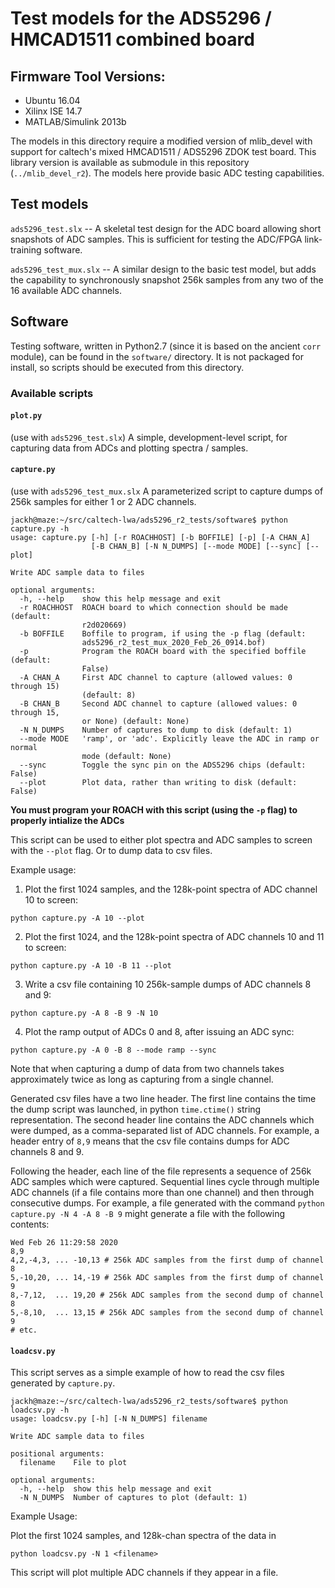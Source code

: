 # Test models for the ADS5296 / HMCAD1511 combined board

## Firmware Tool Versions:
- Ubuntu 16.04
- Xilinx ISE 14.7
- MATLAB/Simulink 2013b

The models in this directory require a modified version of mlib_devel with support for caltech's mixed HMCAD1511 / ADS5296 ZDOK test board.
This library version is available as submodule in this repository (`../mlib_devel_r2`).
The models here provide basic ADC testing capabilities.

## Test models
`ads5296_test.slx` -- A skeletal test design for the ADC board allowing short snapshots of ADC samples. This is sufficient for testing the ADC/FPGA link-training software.

`ads5296_test_mux.slx` -- A similar design to the basic test model, but adds the capability to synchronously snapshot 256k samples from any two of the 16 available ADC channels.

## Software
Testing software, written in Python2.7 (since it is based on the ancient `corr` module), can be found in the `software/` directory. It is not packaged for install, so scripts should be executed from this directory.

### Available scripts
#### `plot.py`

(use with `ads5296_test.slx`)
A simple, development-level script, for capturing data from ADCs and plotting spectra / samples.

#### `capture.py`

(use with `ads5296_test_mux.slx`
A parameterized script to capture dumps of 256k samples for either 1 or 2 ADC channels.

```
jackh@maze:~/src/caltech-lwa/ads5296_r2_tests/software$ python capture.py -h
usage: capture.py [-h] [-r ROACHHOST] [-b BOFFILE] [-p] [-A CHAN_A]
                  [-B CHAN_B] [-N N_DUMPS] [--mode MODE] [--sync] [--plot]

Write ADC sample data to files

optional arguments:
  -h, --help    show this help message and exit
  -r ROACHHOST  ROACH board to which connection should be made (default:
                r2d020669)
  -b BOFFILE    Boffile to program, if using the -p flag (default:
                ads5296_r2_test_mux_2020_Feb_26_0914.bof)
  -p            Program the ROACH board with the specified boffile (default:
                False)
  -A CHAN_A     First ADC channel to capture (allowed values: 0 through 15)
                (default: 8)
  -B CHAN_B     Second ADC channel to capture (allowed values: 0 through 15,
                or None) (default: None)
  -N N_DUMPS    Number of captures to dump to disk (default: 1)
  --mode MODE   'ramp', or 'adc'. Explicitly leave the ADC in ramp or normal
                mode (default: None)
  --sync        Toggle the sync pin on the ADS5296 chips (default: False)
  --plot        Plot data, rather than writing to disk (default: False)
```

**You must program your ROACH with this script (using the `-p` flag) to properly intialize the ADCs**

This script can be used to either plot spectra and ADC samples to screen with the `--plot` flag. Or to dump data to csv files.

Example usage:

1. Plot the first 1024 samples, and the 128k-point spectra of ADC channel 10 to screen:
```
python capture.py -A 10 --plot
```

2. Plot the first 1024, and the 128k-point spectra of ADC channels 10 and 11 to screen:
```
python capture.py -A 10 -B 11 --plot
```

3. Write a csv file containing 10 256k-sample dumps of ADC channels 8 and 9:
```
python capture.py -A 8 -B 9 -N 10
```

4. Plot the ramp output of ADCs 0 and 8, after issuing an ADC sync:
```
python capture.py -A 0 -B 8 --mode ramp --sync
```

Note that when capturing a dump of data from two channels takes approximately twice as long as capturing from a single channel.

Generated csv files have a two line header. The first line contains the time the dump script was launched, in python `time.ctime()` string representation. The second header line contains the ADC channels which were dumped, as a comma-separated list of ADC channels. For example, a header entry of `8,9` means that the csv file contains dumps for ADC channels 8 and 9.

Following the header, each line of the file represents a sequence of 256k ADC samples which were captured. Sequential lines cycle through multiple ADC channels (if a file contains more than one channel) and then through consecutive dumps. For example, a file generated with the command `python capture.py -N 4 -A 8 -B 9` might generate a file with the following contents:

```
Wed Feb 26 11:29:58 2020
8,9
4,2,-4,3, ... -10,13 # 256k ADC samples from the first dump of channel 8
5,-10,20, ... 14,-19 # 256k ADC samples from the first dump of channel 9
8,-7,12,  ... 19,20 # 256k ADC samples from the second dump of channel 8
5,-8,10,  ... 13,15 # 256k ADC samples from the second dump of channel 9
# etc.
```

#### `loadcsv.py`

This script serves as a simple example of how to read the csv files generated by `capture.py`.

```
jackh@maze:~/src/caltech-lwa/ads5296_r2_tests/software$ python loadcsv.py -h
usage: loadcsv.py [-h] [-N N_DUMPS] filename

Write ADC sample data to files

positional arguments:
  filename    File to plot

optional arguments:
  -h, --help  show this help message and exit
  -N N_DUMPS  Number of captures to plot (default: 1)
```

Example Usage:

Plot the first 1024 samples, and 128k-chan spectra of the data in <filename>

```
python loadcsv.py -N 1 <filename>
```

This script will plot multiple ADC channels if they appear in a file.

